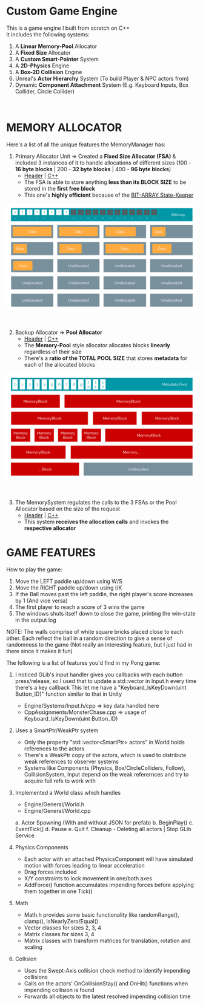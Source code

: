 # Custom Game Engine
This is a game engine I built from scratch on C++ </br>
It includes the following systems:</br>
  1. A <b>Linear Memory-Pool</b> Allocator
  2. A <b>Fixed Size</b> Allocator
  3. A <b>Custom Smart-Pointer</b> System
  4. A <b>2D-Physics</b> Engine
  5. A <b>Box-2D Collision</b> Engine
  6. Unreal's <b>Actor Hierarchy</b> System (To build Player & NPC actors from)
  7. Dynamic <b>Component Attachment</b> System (E.g. Keyboard Inputs, Box Collider, Circle Collider)

</br>

#  MEMORY ALLOCATOR
Here's a list of all the unique features the MemoryManager has:

1. Primary Allocator Unit => Created a <b>Fixed Size Allocator (FSA)</b> & included 3 instances of it to handle allocations of different sizes (100 - <b>16 byte blocks</b> | 200 - <b>32 byte blocks</b> | 400 - <b>96 byte blocks</b>)
	- <a href="https://github.com/Vieper1/MemoryManager/blob/part2/Engine/Memory/FixedSizeAllocator.h">Header</a> | <a href="https://github.com/Vieper1/MemoryManager/blob/part2/Engine/Memory/FixedSizeAllocator.cpp">C++</a>
	- The FSA is able to store anything <b>less than its BLOCK SIZE</b> to be stored in the <b>first free block</b>
	- This one's <b>highly efficient</b> because of the <a href="https://github.com/Vieper1/MemoryManager/blob/part2/Engine/Memory/BitArray.cpp">BIT-ARRAY State-Keeper</a>

![Fixed Size Allocator](FixedSizeAllocator.png)

</br>

2. Backup Allocator => <b>Pool Allocator</b>
	- <a href="https://github.com/Vieper1/MemoryManager/blob/part2/Engine/Memory/PoolAllocator.h">Header</a> | <a href="https://github.com/Vieper1/MemoryManager/blob/part2/Engine/Memory/PoolAllocator.cpp">C++</a>
	- The <b>Memory-Pool</b> style allocator allocates blocks <b>linearly</b> regardless of their size
	- There's a <b>ratio of the TOTAL POOL SIZE</b> that stores <b>metadata</b> for each of the allocated blocks

![Memory Pool Allocator](MemoryPoolAllocator.png)

</br>


3. The MemorySystem regulates the calls to the 3 FSAs or the Pool Allocator
based on the size of the request
	- <a href="https://github.com/Vieper1/MemoryManager/blob/part2/Engine/Memory/MemorySystem.h">Header</a> | <a href="https://github.com/Vieper1/MemoryManager/blob/part2/Engine/Memory/MemorySystem.cpp">C++</a>
	- This system <b>receives the allocation calls</b> and invokes the <b>respective allocator</b>




#  GAME FEATURES

How to play the game:
1. Move the LEFT paddle up/down using W/S
2. Move the RIGHT paddle up/down using I/K
3. If the Ball moves past the left paddle, the right player's score increases by 1 (And vice versa)
4. The first player to reach a score of 3 wins the game
5. The windows shuts itself down to close the game, printing the win-state in the output log

NOTE:	The walls comprise of white square bricks placed close to each other. Each reflect the ball in a random direction to give a sense of randomness to the game
	(Not really an interesting feature, but I just had in there since it makes it fun)



The following is a list of features you'd find in my Pong game:

1. I noticed GLib's input handler gives you callbacks with each button press/release, so I used that to update a std::vector<uints> in Input.h every time there's a key callback
   This let me have a "Keyboard_IsKeyDown(uint Button_ID)" function similar to that in Unity

	- Engine/Systems/Input.h/cpp				=> key data handled here
	- CppAssignments/MonsterChase.cpp			=> usage of Keyboard_IsKeyDown(uint Button_ID)


2. Uses a SmartPtr/WeakPtr system
	- Only the property "std::vector<SmartPtr<Actor>> actors" in World holds references to the actors
	- There's a WeakPtr copy of the actors, which is used to distribute weak references to observer systems
	- Systems like Components (Physics, Box/CircleColliders, Follow), CollisionSystem, Input depend on the weak referernces and try to acquire full refs to work with


3. Implemented a World class which handles
	- Engine/General/World.h
	- Engine/General/World.cpp

   a. Actor Spawning (With and without JSON for prefab)
   b. BeginPlay()
   c. EventTick()
   d. Pause
   e. Quit
   f. Cleanup - Deleting all actors | Stop GLib Service

4. Physics Components
	- Each actor with an attached PhysicsComponent will have simulated motion with forces leading to linear acceleration
	- Drag forces included
	- X/Y constraints to lock movement in one/both axes
	- AddForce() function accumulates impending forces before applying them together in one Tick()

5. Math
	- Math.h provides some basic functionality like randomRange(), clamp(), isNearlyZero/Equal()
	- Vector classes for sizes 2, 3, 4
	- Matrix classes for sizes 3, 4
	- Matrix classes with transform matrices for translation, rotation and scaling

6. Collision
	- Uses the Swept-Axis collision check method to identify impending collisions
	- Calls on the actors' OnCollisionStay() and OnHit() functions when impending collision is found
	- Forwards all objects to the latest resolved impending collision time
